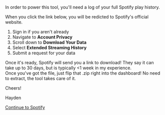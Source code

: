 In order to power this tool, you'll need a log of your full Spotify play history.

When you click the link below, you will be redicted to Spotify's official website.
1. Sign in if you aren't already
2. Navigate to **Account Privacy**
3. Scroll down to **Download Your Data**
4. Select **Extended Streaming History**
5. Submit a request for your data

Once it's ready, Spotify will send you a link to download!  They say it can take up to 30 days, but is typically <1 week in my experience.  
Once you've got the file, just flip that .zip right into the dashboard!  No need to extract, the tool takes care of it.

Cheers!

Hayden

[Continue to Spotify](https://www.spotify.com/us/account/privacy/)
